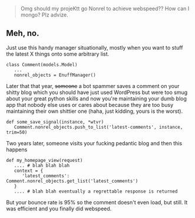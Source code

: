 > Omg should my projeKtt go Nonrel to achieve webspeed?? How can I mongo? Plz advize.

## Meh, no.

Just use this handy manager situationally, mostly when you want to stuff the latest X things onto some arbitrary list.

    class Comment(models.Model) 
       ...
       nonrel_objects = EnuffManager()

Later that that year, <s>someone</s> a bot spammer saves a comment on your shitty blog which you should have just used WordPress but were too smug about your great python skills and now you're maintaining your dumb blog app that nobody else uses or cares about because they are too busy maintaining their own shittier one (haha, just kidding, yours is the worst).

    def some_save_signal(instance, *wtvr) 
       Comment.nonrel_objects.push_to_list('latest-comments', instance, trim=50)

Two years later, someone visits your fucking pedantic blog and then this happens 

    def my_homepage_view(request) 
       .... # blah blah blah
       context = {
          'latest_comments':  Comment.nonrel_objects.get_list('latest_comments')
       }
       .... # blah blah eventually a regrettable response is returned


But your bounce rate is 95% so the comment doesn't even load, but still. It was efficient and you finally did webspeed.
